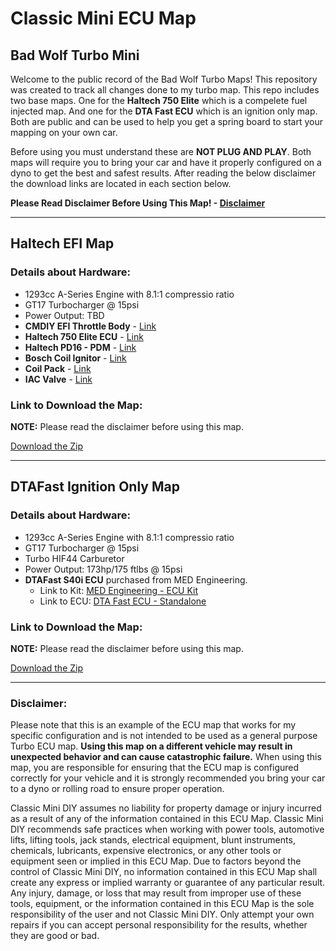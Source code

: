 # Classic Mini ECU Map
## Bad Wolf Turbo Mini

Welcome to the public record of the Bad Wolf Turbo Maps! This repository was created to track all changes done to my turbo map. This repo includes two base maps. One for the **Haltech 750 Elite** which is a compelete fuel injected map. And one for the **DTA Fast ECU** which is an ignition only map. Both are public and can be used to help you get a spring board to start your mapping on your own car.

Before using you must understand these are **NOT PLUG AND PLAY**. Both maps will require you to bring your car and have it properly configured on a dyno to get the best and safest results. After reading the below disclaimer the download links are located in each section below.

**Please Read Disclaimer Before Using This Map! - [Disclaimer](#disclaimer)**

---

## Haltech EFI Map
### Details about Hardware:

* 1293cc A-Series Engine with 8.1:1 compressio ratio
* GT17 Turbocharger @ 15psi
* Power Output: TBD
* **CMDIY EFI Throttle Body** - [Link](https://store.classicminidiy.com/products/efi-throttle-body-hif44-replacement)
* **Haltech 750 Elite ECU** - [Link](https://www.haltech.com/product/ht-150604-elite-750/)
* **Haltech PD16 - PDM** - [Link](https://www.haltech.com/product/ht-198201-pd16-pdm/)
* **Bosch Coil Ignitor** - [Link](https://efi-parts.co.uk/product/dual-channel-ignition-amplifier-ignitor/)
* **Coil Pack** - [Link](https://www.med-engineering.co.uk/ancillaries/engine-management/engine-management-coil-pack)
* **IAC Valve** - [Link](https://www.driftmotion.com/Driftmotion-Universal-Remote-Mount-ISC-p/dm3328.htm)

### Link to Download the Map:
**NOTE:** Please read the disclaimer before using this map.

[Download the Zip](https://github.com/SomethingNew71/BadWolfTurboMap/releases/tag/2.0.0)

---
## DTAFast Ignition Only Map

### Details about Hardware:

* 1293cc A-Series Engine with 8.1:1 compressio ratio
* GT17 Turbocharger @ 15psi
* Turbo HIF44 Carburetor
* Power Output: 173hp/175 ftlbs @ 15psi
* **DTAFast S40i ECU** purchased from MED Engineering.
  * Link to Kit: [MED Engineering - ECU Kit](https://www.med-engineering.co.uk/ancillaries/engine-management/med-ignition-management-kit)
  * Link to ECU: [DTA Fast ECU - Standalone](https://www.dtafast.co.uk/dta_products/s40i-ecu-ignition-only/)

### Link to Download the Map:
**NOTE:** Please read the disclaimer before using this map.

[Download the Zip](https://github.com/SomethingNew71/BadWolfTurboMap/archive/refs/tags/1.2.zip)


---
### Disclaimer:

Please note that this is an example of the ECU map that works for my specific configuration and is not intended to be used as a general purpose Turbo ECU map. **Using this map on a different vehicle may result in unexpected behavior and can cause catastrophic failure.** When using this map, you are responsible for ensuring that the ECU map is configured correctly for your vehicle and it is strongly recommended you bring your car to a dyno or rolling road to ensure proper operation.

Classic Mini DIY assumes no liability for property damage or injury incurred as a result of any of the information contained in this ECU Map.  Classic Mini DIY recommends safe practices when working with power tools, automotive lifts, lifting tools, jack stands, electrical equipment, blunt instruments, chemicals, lubricants, expensive electronics, or any other tools or equipment seen or implied in this ECU Map.  Due to factors beyond the control of Classic Mini DIY, no information contained in this ECU Map shall create any express or implied warranty or guarantee of any particular result.  Any injury, damage, or loss that may result from improper use of these tools, equipment, or the information contained in this ECU Map is the sole responsibility of the user and not Classic Mini DIY. Only attempt your own repairs if you can accept personal responsibility for the results, whether they are good or bad.
